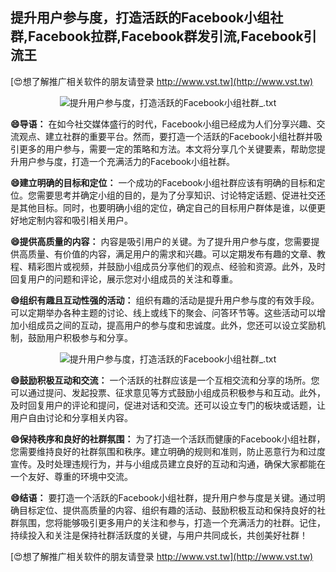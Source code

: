 ## **提升用户参与度，打造活跃的Facebook小组社群,Facebook拉群,Facebook群发引流,Facebook引流王**

[😍想了解推广相关软件的朋友请登录 http://www.vst.tw](http://www.vst.tw)

 <center><img src="https://vst.tw/MP4/tuiguang/png/5.png" alt="提升用户参与度，打造活跃的Facebook小组社群_.txt"></center>

**😄导语：**
在如今社交媒体盛行的时代，Facebook小组已经成为人们分享兴趣、交流观点、建立社群的重要平台。然而，要打造一个活跃的Facebook小组社群并吸引更多的用户参与，需要一定的策略和方法。本文将分享几个关键要素，帮助您提升用户参与度，打造一个充满活力的Facebook小组社群。

**😄建立明确的目标和定位：**
一个成功的Facebook小组社群应该有明确的目标和定位。您需要思考并确定小组的目的，是为了分享知识、讨论特定话题、促进社交还是其他目标。同时，也要明确小组的定位，确定自己的目标用户群体是谁，以便更好地定制内容和吸引相关用户。

**😄提供高质量的内容：**
内容是吸引用户的关键。为了提升用户参与度，您需要提供高质量、有价值的内容，满足用户的需求和兴趣。可以定期发布有趣的文章、教程、精彩图片或视频，并鼓励小组成员分享他们的观点、经验和资源。此外，及时回复用户的问题和评论，展示您对小组成员的关注和尊重。

**😄组织有趣且互动性强的活动：**
组织有趣的活动是提升用户参与度的有效手段。可以定期举办各种主题的讨论、线上或线下的聚会、问答环节等。这些活动可以增加小组成员之间的互动，提高用户的参与度和忠诚度。此外，您还可以设立奖励机制，鼓励用户积极参与和分享。

 <center><img src="https://vst.tw/MP4/tuiguang/png/0.png" alt="提升用户参与度，打造活跃的Facebook小组社群_.txt"></center>

**😄鼓励积极互动和交流：**
一个活跃的社群应该是一个互相交流和分享的场所。您可以通过提问、发起投票、征求意见等方式鼓励小组成员积极参与和互动。此外，及时回复用户的评论和提问，促进对话和交流。还可以设立专门的板块或话题，让用户自由讨论和分享相关内容。

**😄保持秩序和良好的社群氛围：**
为了打造一个活跃而健康的Facebook小组社群，您需要维持良好的社群氛围和秩序。建立明确的规则和准则，防止恶意行为和过度宣传。及时处理违规行为，并与小组成员建立良好的互动和沟通，确保大家都能在一个友好、尊重的环境中交流。

**😄结语：**
要打造一个活跃的Facebook小组社群，提升用户参与度是关键。通过明确目标定位、提供高质量的内容、组织有趣的活动、鼓励积极互动和保持良好的社群氛围，您将能够吸引更多用户的关注和参与，打造一个充满活力的社群。记住，持续投入和关注是保持社群活跃度的关键，与用户共同成长，共创美好社群！

[😍想了解推广相关软件的朋友请登录 http://www.vst.tw](http://www.vst.tw)



